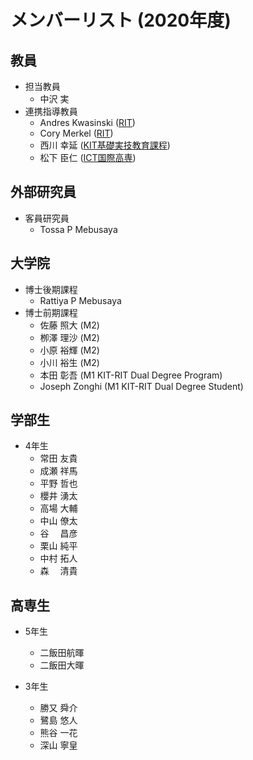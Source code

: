 # メンバーリスト (2020年度)
## 教員

- 担当教員
  - 中沢 実
- 連携指導教員
  - Andres Kwasinski ([RIT](https://www.rit.edu/directory/axkeec-andres-kwasinski))
  - Cory Merkel ([RIT](https://www.rit.edu/directory/cemeec-cory-merkel))
  - 西川 幸延 ([KIT基礎実技教育課程](http://www.kanazawa-it.ac.jp/kyouinroku/a/BEAAG.html))
   - 松下 臣仁 ([ICT国際高専](https://www.ict-kanazawa.ac.jp/staff/matsushita-omihito/))

## 外部研究員
  - 客員研究員
    - Tossa P Mebusaya

## 大学院
- 博士後期課程
    - Rattiya P Mebusaya
- 博士前期課程
  - 佐藤 照大 (M2)
  - 栁澤 理沙 (M2)
  - 小原 裕輝 (M2)
  - 小川 裕生 (M2)
  - 本田 彰吾 (M1 KIT-RIT Dual Degree Program)
  - Joseph Zonghi (M1 KIT-RIT Dual Degree Student)

## 学部生
- 4年生
  - 常田 友貴
  - 成瀬 祥馬
  - 平野 哲也
  - 櫻井 湧太
  - 高場 大輔
  - 中山 僚太
  - 谷 　昌彦
  - 栗山 純平
  - 中村 拓人
  - 森　 清貴

## 高専生

- 5年生
  - 二飯田航暉
  - 二飯田大暉

- 3年生
  - 勝又 舜介
  - 鷺島 悠人
  - 熊谷 一花
  - 深山 寧皇